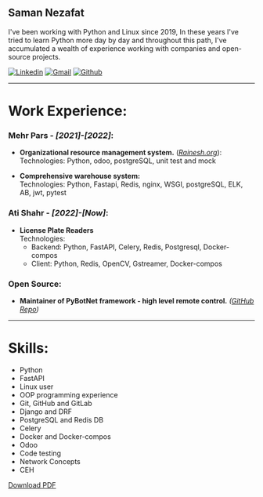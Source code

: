 ## Saman Nezafat

I've been working with Python and Linux since 2019, In these years I've tried to learn Python more day by day and throughout this path, I've accumulated a wealth of experience working with companies and open-source projects.

[![Linkedin](https://img.shields.io/badge/LinkedIn-0077B5?style=for-the-badge&logo=linkedin&logoColor=white)](https://www.linkedin.com/in/onionj/)
[![Gmail](https://img.shields.io/badge/Gmail-D14836?style=for-the-badge&logo=gmail&logoColor=white)](mailto:onionj98@gmail.com)
[![Github](https://img.shields.io/badge/GitHub-100000?style=for-the-badge&logo=github&logoColor=white)](https://github.com/onionj)


---

# Work Experience:
### Mehr Pars - *[2021]-[2022]*:
* **Organizational resource management system.**
    (*[Rainesh.org](https://rainesh.org/)*):\
    Technologies: Python, odoo, postgreSQL, unit test and mock

* **Comprehensive warehouse system:**\
    Technologies: Python, Fastapi, Redis, nginx, WSGI, postgreSQL, ELK, AB, jwt, pytest

### Ati Shahr - *[2022]-[Now]*:
* **License Plate Readers**\
    Technologies: 
    * Backend: Python, FastAPI, Celery, Redis, Postgresql, Docker-compos
    * Client: Python, Redis, OpenCV, Gstreamer, Docker-compos


### Open Source:
* **Maintainer of PyBotNet framework - high level remote control.** 
    *([GitHub Repo](https://github.com/onionj/pybotnet))*


---
# Skills:

* Python
* FastAPI
* Linux user
* OOP programming experience
* Git, GitHub and GitLab
* Django and DRF
* PostgreSQL and Redis DB
* Celery
* Docker and Docker-compos
* Odoo
* Code testing
* Network Concepts‍‍‍
* CEH


[Download PDF](https://github.com/onionj/cv/raw/gh-pages/cv.pdf) 

<!-- remove github footer -->
<script src="http://code.jquery.com/jquery-1.4.2.min.js"></script> <script> var x = document.getElementsByClassName("site-footer"); setTimeout(() => { x[0].remove(); }, 10); </script>